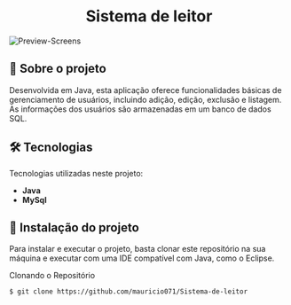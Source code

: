 <div align="center">
  <h1>Sistema de leitor</h1>
</div>

![Preview-Screens](https://github.com/mauricio071/Sistema-de-leitor/blob/master/cadastro-leitor.png)

## 📝 Sobre o projeto

Desenvolvida em Java, esta aplicação oferece funcionalidades básicas de gerenciamento de usuários, incluindo adição, edição, exclusão e listagem. As informações dos usuários são armazenadas em um banco de dados SQL.

## 🛠 Tecnologias
Tecnologias utilizadas neste projeto:

-   **Java**
-   **MySql**

## 📁 Instalação do projeto

Para instalar e executar o projeto, basta clonar este repositório na sua máquina e executar com uma IDE compatível com Java, como o Eclipse.

Clonando o Repositório

```bash
$ git clone https://github.com/mauricio071/Sistema-de-leitor
```

